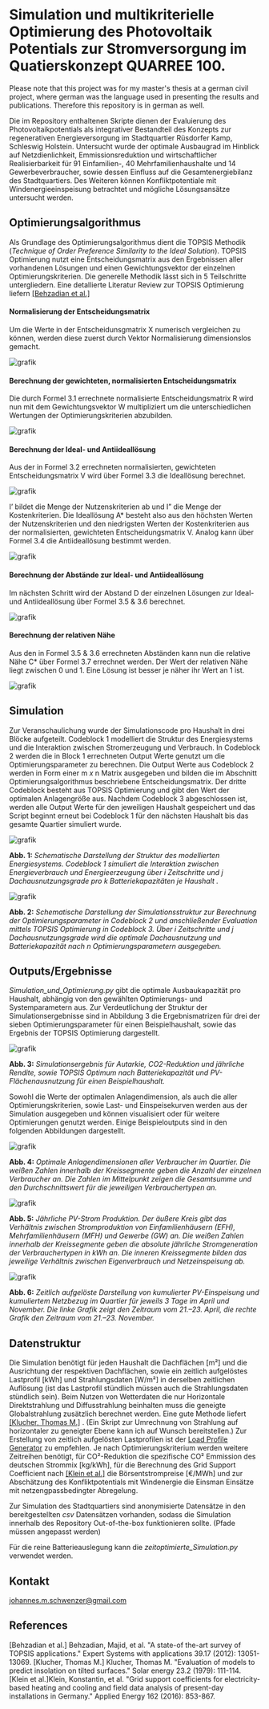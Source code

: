 # Simulation und multikriterielle Optimierung des Photovoltaik Potentials zur Stromversorgung im Quatierskonzept QUARREE 100.

Please note that this project was for my master's thesis at a german civil project, where german was the language used in presenting the results and publications.
Therefore this repository is in german as well.

Die im Repository enthaltenen Skripte dienen der Evaluierung des Photovoltaikpotentials als integrativer
Bestandteil des Konzepts zur regenerativen Energieversorgung im Stadtquartier
Rüsdorfer Kamp, Schleswig Holstein. Untersucht wurde der optimale
Ausbaugrad im Hinblick auf Netzdienlichkeit, Emmissionsreduktion und wirtschaftlicher
Realisierbarkeit für 91 Einfamilien-, 40 Mehrfamilienhaushalte und
14 Gewerbeverbraucher, sowie dessen Einfluss auf die Gesamtenergiebilanz des
Stadtquartiers. Des Weiteren können Konfliktpotentiale mit Windenergieeinspeisung betrachtet und mögliche
Lösungsansätze untersucht werden.

## Optimierungsalgorithmus

Als Grundlage des Optimierungsalgorithmus dient die TOPSIS Methodik (*Technique of Order Preference Similarity to the Ideal Solution*).
TOPSIS Optimierung nutzt eine Entscheidungsmatrix
aus den Ergebnissen aller vorhandenen Lösungen und einen Gewichtungsvektor
der einzelnen Optimierungskriterien. Die generelle Methodik lässt sich in 5 Teilschritte untergliedern.
Eine detallierte Literatur Review zur TOPSIS Optimierung liefern [[Behzadian et al.]](#abcde)

#### Normalisierung der Entscheidungsmatrix

Um die Werte in der Entscheidunsgmatrix X numerisch vergleichen zu können,
werden diese zuerst durch Vektor Normalisierung dimensionslos gemacht.

![grafik](https://user-images.githubusercontent.com/45041403/127736379-865caf99-58e4-434d-a7a3-b7d0d1495e75.png)


#### Berechnung der gewichteten, normalisierten Entscheidungsmatrix

Die durch Formel 3.1 errechnete normalisierte Entscheidungsmatrix R wird nun
mit dem Gewichtungsvektor W multipliziert um die unterschiedlichen Wertungen
der Optimierungskriterien abzubilden.

![grafik](https://user-images.githubusercontent.com/45041403/127736595-7065f94f-8818-4024-9869-79cd55843813.png)


#### Berechnung der Ideal- und Antiideallösung

Aus der in Formel 3.2 errechneten normalisierten, gewichteten Entscheidungsmatrix
V wird über Formel 3.3 die Ideallösung berechnet.


![grafik](https://user-images.githubusercontent.com/45041403/127736647-eae79ed9-3553-4c2a-a305-8bbb5995327b.png)

I’ bildet die Menge der Nutzenskriterien ab und I” die Menge der Kostenkriterien.
Die Ideallösung A* besteht also aus den höchsten Werten der Nutzenskriterien
und den niedrigsten Werten der Kostenkriterien aus der normalisierten, gewichteten
Entscheidungsmatrix V. Analog kann über Formel 3.4 die Antiideallösung
bestimmt werden.

![grafik](https://user-images.githubusercontent.com/45041403/127736741-755e6c35-77c5-475f-9374-541390852b00.png)


#### Berechnung der Abstände zur Ideal- und Antiideallösung
 
Im nächsten Schritt wird der Abstand D der einzelnen Lösungen zur Ideal- und
Antiideallösung über Formel 3.5 & 3.6 berechnet.


![grafik](https://user-images.githubusercontent.com/45041403/127736767-ac9ed85d-10fd-4efe-b61e-9f2d93d04c21.png)


#### Berechnung der relativen Nähe
Aus den in Formel 3.5 & 3.6 errechneten Abständen kann nun die relative Nähe
C* über Formel 3.7 errechnet werden. Der Wert der relativen Nähe liegt zwischen
0 und 1. Eine Lösung ist besser je näher ihr Wert an 1 ist.


![grafik](https://user-images.githubusercontent.com/45041403/127736800-f68d4048-0e05-4374-8d64-6f1244d63b3e.png)


## Simulation

Zur Veranschaulichung wurde der Simulationscode pro Haushalt in drei Blöcke
aufgeteilt. Codeblock 1 modelliert die Struktur des Energiesystems und die Interaktion
zwischen Stromerzeugung und Verbrauch. In Codeblock 2 werden die
in Block 1 errechneten Output Werte genutzt um die Optimierungsparameter zu berechnen. Die Output Werte aus Codeblock 2
werden in Form einer m *x* n Matrix ausgegeben und bilden die im Abschnitt Optimierungsalgorithmus
beschriebene Entscheidungsmatrix. Der dritte Codeblock besteht aus TOPSIS Optimierung und gibt den Wert der
optimalen Anlagengröße aus. Nachdem Codeblock 3 abgeschlossen ist, werden alle
Output Werte für den jeweiligen Haushalt gespeichert und das Script beginnt
erneut bei Codeblock 1 für den nächsten Haushalt bis das gesamte Quartier simuliert
wurde.

![grafik](https://user-images.githubusercontent.com/45041403/127740693-8ca350e8-7d81-4531-b9ce-6ed76cc7c313.png)

**Abb. 1:** *Schematische Darstellung der Struktur des modellierten Energiesystems.
Codeblock 1 simuliert die Interaktion zwischen Energieverbrauch und Energieerzeugung
über i Zeitschritte und j Dachausnutzungsgrade pro k Batteriekapazitäten je Haushalt .*




![grafik](https://user-images.githubusercontent.com/45041403/127740816-58aa2ccb-812f-4dbc-bb44-22203eaa318b.png)

**Abb. 2:** *Schematische Darstellung der Simulationsstruktur zur Berechnung der
Optimierungsparameter in Codeblock 2 und anschließender Evaluation mittels TOPSIS
Optimierung in Codeblock 3. Über i Zeitschritte und j Dachausnutzungsgrade wird die
optimale Dachausnutzung und Batteriekapazität nach n Optimierungsparametern ausgegeben.*



## Outputs/Ergebnisse
*Simulation_und_Optimierung.py* gibt die optimale Ausbaukapazität pro Haushalt, abhängig von den gewählten Optimierungs- und Systemparametern aus.
Zur Verdeutlichung der Struktur der Simulationsergebnisse sind in Abbildung 3
die Ergebnismatrizen für drei der sieben Optimierungsparameter für einen Beispielhaushalt,
sowie das Ergebnis der TOPSIS Optimierung dargestellt.

![grafik](https://user-images.githubusercontent.com/45041403/127740147-cd19a616-ea83-4076-95df-24ee9e9e4b7d.png)

**Abb. 3:**  *Simulationsergebnis für Autarkie, CO2-Reduktion und jährliche Rendite,
sowie TOPSIS Optimum nach Batteriekapazität und PV-Flächenausnutzung für
einen Beispielhaushalt.*

Sowohl die Werte der optimalen Anlagendimension, als auch die aller Optimierungskriterien, sowie Last- und Einspeisekurven werden aus der Simulation ausgegeben und können visualisiert oder für weitere Optimierungen genutzt werden. Einige Beispieloutputs sind in den folgenden Abbildungen dargestellt.   

![grafik](https://user-images.githubusercontent.com/45041403/127742658-c2906930-0d73-42f1-86a9-7b0b9feef2f7.png)

**Abb. 4:** *Optimale Anlagendimensionen aller Verbraucher im Quartier. Die weißen
Zahlen innerhalb der Kreissegmente geben die Anzahl der einzelnen Verbraucher an.
Die Zahlen im Mittelpunkt zeigen die Gesamtsumme und den Durchschnittswert für die
jeweiligen Verbrauchertypen an.*

![grafik](https://user-images.githubusercontent.com/45041403/127742858-fa91780f-0968-421c-a8c7-0a072bb89f04.png)

**Abb. 5:** *Jährliche PV-Strom Produktion. Der äußere Kreis gibt das Verhältnis
zwischen Stromproduktion von Einfamilienhäusern (EFH), Mehrfamilienhäusern
(MFH) und Gewerbe (GW) an. Die weißen Zahlen innerhalb der Kreissegmente geben
die absolute jährliche Stromgeneration der Verbrauchertypen in kWh an. Die inneren
Kreissegmente bilden das jeweilige Verhältnis zwischen Eigenverbrauch und Netzeinspeisung
ab.*

![grafik](https://user-images.githubusercontent.com/45041403/127742893-8a1dfe19-ca98-464e-9f2e-e23d5deff166.png)

**Abb. 6:** *Zeitlich aufgelöste Darstellung von kumulierter PV-Einspeisung und
kumuliertem Netzbezug im Quartier für jeweils 3 Tage im April und November. Die
linke Grafik zeigt den Zeitraum vom 21.–23. April, die rechte Grafik den Zeitraum vom
21.–23. November.*

## Datenstruktur
Die Simulation benötigt für jeden Haushalt die Dachflächen [m²] und die Ausrichtung der respektiven Dachflächen, sowie ein zeitlich aufgelöstes Lastprofil [kWh] und
Strahlungsdaten [W/m²] in derselben zeitlichen Auflösung (ist das Lastprofil stündlich müssen auch die Strahlungsdaten stündlich sein). Beim Nutzen von Wetterdaten die nur Horizontale Direktstrahlung und Diffusstrahlung beinhalten muss die geneigte Globalstrahlung zusätzlich berechnet werden. Eine gute Methode liefert [[Klucher, Thomas M.]](#klucher) .
(Ein Skript zur Umrechnung von Strahlung auf horizontaler zu geneigter Ebene kann ich auf Wunsch bereitstellen.)
Zur Erstellung von zeitlich aufgelösten Lastprofilen ist der [Load Profile Generator](#https://www.loadprofilegenerator.de/) zu empfehlen.
Je nach Optimierungskriterium werden weitere Zeitreihen benötigt, für CO²-Reduktion die spezifische CO² Emmission des deutschen Strommix [kg/kWh], für die Berechnung des Grid Support Coefficient nach [[Klein et al.]](#klein) die Börsentstrompreise [€/MWh] und zur Abschätzung des Konfliktpotentials mit Windenergie die Einsman Einsätze mit netzengpassbedingter Abregelung. 

Zur Simulation des Stadtquartiers sind anonymisierte Datensätze in den bereitgestellten *csv* Datensätzen vorhanden, sodass die Simulation innerhalb des Repository Out-of-the-box funktionieren sollte. (Pfade müssen angepasst werden)

Für die reine Batterieauslegung kann die *zeitoptimierte_Simulation.py* verwendet werden.

## Kontakt
johannes.m.schwenzer@gmail.com 



## References
<a name="abcde"> 
[Behzadian et al.]  Behzadian, Majid, et al. "A state-of the-art survey of TOPSIS applications." Expert Systems with applications 39.17 (2012): 13051-13069. </a>  


<a name="klucher"> 
[Klucher, Thomas M.] Klucher, Thomas M. "Evaluation of models to predict insolation on tilted surfaces." Solar energy 23.2 (1979): 111-114.  
</a>

<a name="klein"> 
[Klein et al.]Klein, Konstantin, et al. "Grid support coefficients for electricity-based heating and cooling and field data analysis of present-day installations in Germany." Applied Energy 162 (2016): 853-867. </a>
